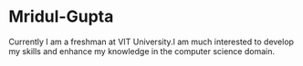 # Mridul-Gupta
Currently I am a freshman at VIT University.I am much interested to develop my skills and enhance my knowledge in the computer science domain.
